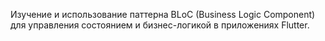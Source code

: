 Изучение и использование паттерна BLoC (Business Logic Component) для управления состоянием и бизнес-логикой в приложениях Flutter.